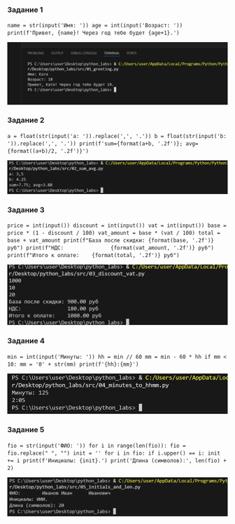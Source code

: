 ### Задание 1

`name = str(input('Имя: '))
age = int(input('Возраст: '))
print(f'Привет, {name}! Через год тебе будет {age+1}.')`

![Задание 1](/images/01_greeting.py.png)

### Задание 2

`a = float(str(input('a: ')).replace(',', '.'))
b = float(str(input('b: ')).replace(',', '.'))
print(f'sum={format(a+b, '.2f')}; avg={format((a+b)/2, '.2f')}')`

![Задание 2](\images\02_sum_avg.py.png)

### Задание 3

`price = int(input())
discount = int(input())
vat = int(input())
base = price * (1 - discount / 100)
vat_amount = base * (vat / 100)
total = base + vat_amount
print(f"База после скидки: {format(base, '.2f')} руб")
print(f"НДС:               {format(vat_amount, '.2f')} руб")
print(f"Итого к оплате:    {format(total, '.2f')} руб")`

![Задание 3](/images/03_discount_vat.py.png)

### Задание 4

`min = int(input('Минуты: '))
hh = min // 60
mm = min - 60 * hh
if mm < 10:
    mm = '0' + str(mm)
print(f'{hh}:{mm}')`

![Задание 4](/images/04_minutes_to_hhmm.py.png)

### Задание 5

`fio = str(input('ФИО: '))
for i in range(len(fio)):
    fio = fio.replace(" ", "")
init = ''
for i in fio:
    if i.upper() == i:
        init += i
print(f'Инициалы: {init}.')
print('Длина (символов):', len(fio) + 2)`

![Задание 5](/images/05_initials_and_len.py.png)
